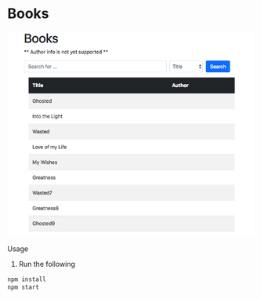 # Books

![book demo](https://github.com/alanzheng88/BooksFrontend/blob/master/public/static/images/demo.png)

Usage
1. Run the following
```
npm install
npm start
```
